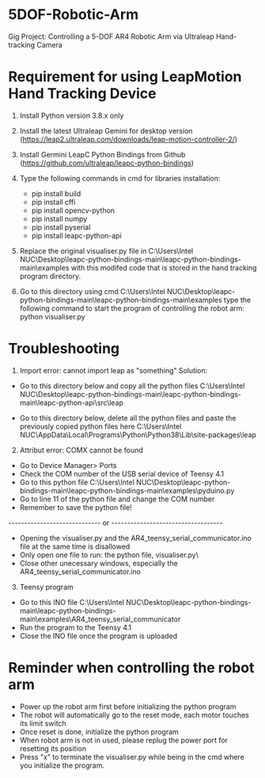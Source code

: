 # 5DOF-Robotic-Arm
Gig Project: Controlling a 5-DOF AR4 Robotic Arm via Ultraleap Hand-tracking Camera

# Requirement for using LeapMotion Hand Tracking Device
1. Install Python version 3.8.x only

2. Install the latest Ultraleap Gemini for desktop version
   (https://leap2.ultraleap.com/downloads/leap-motion-controller-2/)

3. Install Germini LeapC Python Bindings from Github
   (https://github.com/ultraleap/leapc-python-bindings)

4. Type the following commands in cmd for libraries installation:
   - pip install build
   - pip install cffi
   - pip install opencv-python
   - pip install numpy
   - pip install pyserial
   - pip install leapc-python-api

5. Replace the original visualiser.py file in C:\Users\Intel NUC\Desktop\leapc-python-bindings-main\leapc-python-bindings-main\examples
   with this modifed code that is stored in the hand tracking program directory.
7. Go to this directory using cmd
   C:\Users\Intel NUC\Desktop\leapc-python-bindings-main\leapc-python-bindings-main\examples
   type the following command to start the program of controlling the robot arm:
   python visualiser.py

# Troubleshooting
1. Import error: cannot import leap as "something"
Solution:
- Go to this directory below and copy all the python files
  C:\Users\Intel NUC\Desktop\leapc-python-bindings-main\leapc-python-bindings-main\leapc-python-api\src\leap

- Go to this directory below, delete all the python files and paste the previously copied python files here
  C:\Users\Intel NUC\AppData\Local\Programs\Python\Python38\Lib\site-packages\leap

2. Attribut error: COMX cannot be found
- Go to Device Manager> Ports
- Check the COM number of the USB serial device of Teensy 4.1
- Go to this python file 
  C:\Users\Intel NUC\Desktop\leapc-python-bindings-main\leapc-python-bindings-main\examples\pyduino.py
- Go to line 11 of the python file and change the COM number
- Remember to save the python file!

----------------------------- or -----------------------------------
- Opening the visualiser.py and the AR4_teensy_serial_communicator.ino file at the same time is disallowed
- Only open one file to run: the python file, visualiser.py\
- Close other unecessary windows, especially the AR4_teensy_serial_communicator.ino

3. Teensy program 
- Go to this INO file
  C:\Users\Intel NUC\Desktop\leapc-python-bindings-main\leapc-python-bindings-main\examples\AR4_teensy_serial_communicator
- Run the program to the Teensy 4.1
- Close the INO file once the program is uploaded

# Reminder when controlling the robot arm
- Power up the robot arm first before initializing the python program
- The robot will automatically go to the reset mode, each motor touches its limit switch
- Once reset is done, initialize the python program
- When robot arm is not in used, please replug the power port for resetting its position
- Press "x" to terminate the visualiser.py while being in the cmd where you initialize the program.
